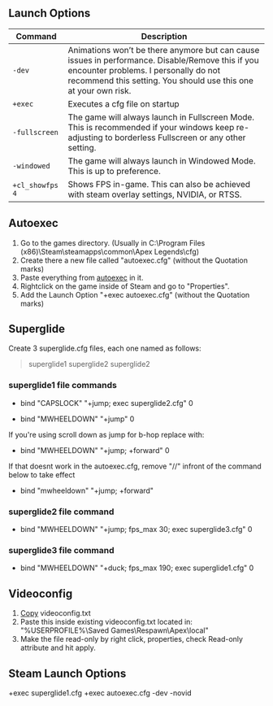 ## Launch Options

| **Command**  | **Description** |
| ------------- | ------------- |
| `-dev`  | Animations won’t be there anymore but can cause issues in performance. Disable/Remove this if you encounter problems. I personally do not recommend this setting. You should use this one at your own risk.|
| `+exec`  | Executes a cfg file on startup  |
| `-fullscreen` | The game will always launch in Fullscreen Mode. This is recommended if your windows keep re-adjusting to borderless Fullscreen or any other setting. |
| `-windowed` | The game will always launch in Windowed Mode. This is up to preference.
| `+cl_showfps 4` | Shows FPS in-game. This can also be achieved with steam overlay settings, NVIDIA, or RTSS.|


## Autoexec
1. Go to the games directory. (Usually in C:\Program Files (x86)\Steam\steamapps\common\Apex Legends\cfg)
2. Create there a new file called "autoexec.cfg" (without the Quotation marks)
3. Paste everything from [autoexec](https://raw.githubusercontent.com/deaFPS/apex-configs-by-deafps/master/autoexec.cfg) in it.
4. Rightclick on the game inside of Steam and go to "Properties".
5. Add the Launch Option "+exec autoexec.cfg" (without the Quotation marks)

## Superglide
Create 3 superglide.cfg files, each one named as follows:
> superglide1
> superglide2
> superglide2

### superglide1 file commands

- bind "CAPSLOCK" "+jump; exec superglide2.cfg" 0

- bind "MWHEELDOWN" "+jump" 0

If you're using scroll down as jump for b-hop replace with:

- bind "MWHEELDOWN" "+jump; +forward" 0

If that doesnt work in the autoexec.cfg, remove "//" infront of the command below to take effect 

- bind "mwheeldown" "+jump; +forward"	
### superglide2 file command

- bind "MWHEELDOWN" "+jump; fps_max 30; exec superglide3.cfg" 0

### superglide3 file command

- bind "MWHEELDOWN" "+duck; fps_max 190; exec superglide1.cfg" 0

## Videoconfig
1. [Copy](https://raw.githubusercontent.com/fvives99/autoexec-2022/main/Videoconfig/videoconfig.txt) videoconfig.txt
2. Paste this inside existing videoconfig.txt located in: "%USERPROFILE%\Saved Games\Respawn\Apex\local"
3. Make the file read-only by right click, properties, check Read-only attribute and hit apply.

## Steam Launch Options

+exec superglide1.cfg +exec autoexec.cfg -dev -novid 
